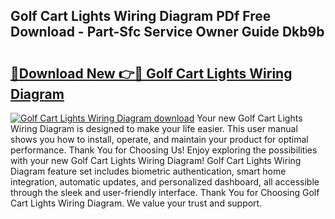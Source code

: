 ## Golf Cart Lights Wiring Diagram PDf Free Download - Part-Sfc Service Owner Guide Dkb9b

# <h2><a href="http://dfsvrp8.blite.top/?on=Golf+Cart+Lights+Wiring+Diagram">🔗Download New 👉🔴 Golf Cart Lights Wiring Diagram</a></h2>

[![Golf Cart Lights Wiring Diagram download](https://i.imgur.com/lujVjoI.png)](http://dfsvrp8.blite.top/?on=Golf+Cart+Lights+Wiring+Diagram)
Your new Golf Cart Lights Wiring Diagram is designed to make your life easier. This user manual shows you how to install, operate, and maintain your product for optimal performance. Thank You for Choosing Us! Enjoy exploring the possibilities with your new Golf Cart Lights Wiring Diagram! Golf Cart Lights Wiring Diagram feature set includes biometric authentication, smart home integration, automatic updates, and personalized dashboard, all accessible through the sleek and user-friendly interface. Thank You for Choosing Golf Cart Lights Wiring Diagram. We value your trust and support.
